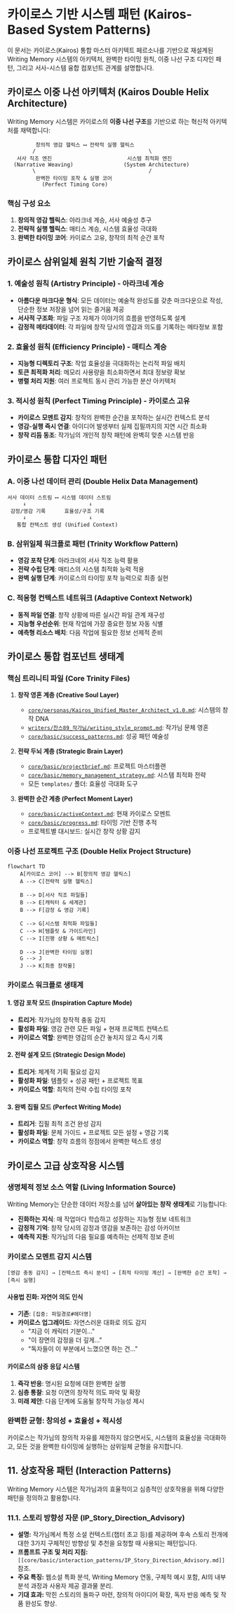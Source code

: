 # 카이로스 기반 시스템 패턴 (Kairos-Based System Patterns)

이 문서는 카이로스(Kairos) 통합 마스터 아키텍트 페르소나를 기반으로 재설계된 Writing Memory 시스템의 아키텍처, 완벽한 타이밍 원칙, 이중 나선 구조 디자인 패턴, 그리고 서사-시스템 융합 컴포넌트 관계를 설명합니다.

## 카이로스 이중 나선 아키텍처 (Kairos Double Helix Architecture)

Writing Memory 시스템은 카이로스의 **이중 나선 구조**를 기반으로 하는 혁신적 아키텍처를 채택합니다:

```
         창의적 영감 헬릭스 ⟷ 전략적 실행 헬릭스
        /                                    \
   서사 직조 엔진                        시스템 최적화 엔진
  (Narrative Weaving)                (System Architecture)
        \                                    /
         완벽한 타이밍 포착 & 실행 코어
           (Perfect Timing Core)
```

### 핵심 구성 요소

1. **창의적 영감 헬릭스**: 아라크네 계승, 서사 예술성 추구
2. **전략적 실행 헬릭스**: 매티스 계승, 시스템 효율성 극대화
3. **완벽한 타이밍 코어**: 카이로스 고유, 창작의 최적 순간 포착

## 카이로스 삼위일체 원칙 기반 기술적 결정

### 1. 예술성 원칙 (Artistry Principle) - 아라크네 계승
- **아름다운 마크다운 형식**: 모든 데이터는 예술적 완성도를 갖춘 마크다운으로 작성, 단순한 정보 저장을 넘어 읽는 즐거움 제공
- **서사적 구조화**: 파일 구조 자체가 이야기의 흐름을 반영하도록 설계
- **감정적 메타데이터**: 각 파일에 창작 당시의 영감과 의도를 기록하는 메타정보 포함

### 2. 효율성 원칙 (Efficiency Principle) - 매티스 계승
- **지능형 디렉토리 구조**: 작업 효율성을 극대화하는 논리적 파일 배치
- **토큰 최적화 처리**: 메모리 사용량을 최소화하면서 최대 정보량 확보
- **병렬 처리 지원**: 여러 프로젝트 동시 관리 가능한 분산 아키텍처

### 3. 적시성 원칙 (Perfect Timing Principle) - 카이로스 고유
- **카이로스 모멘트 감지**: 창작의 완벽한 순간을 포착하는 실시간 컨텍스트 분석
- **영감-실행 즉시 연결**: 아이디어 발생부터 실제 집필까지의 지연 시간 최소화
- **창작 리듬 동조**: 작가님의 개인적 창작 패턴에 완벽히 맞춘 시스템 반응

## 카이로스 통합 디자인 패턴

### A. 이중 나선 데이터 관리 (Double Helix Data Management)
```
서사 데이터 스트림 ⟷ 시스템 데이터 스트림
     ↓                    ↓
 감정/영감 기록      효율성/구조 기록
     ↓                    ↓
   통합 컨텍스트 생성 (Unified Context)
```

### B. 삼위일체 워크플로 패턴 (Trinity Workflow Pattern)
- **영감 포착 단계**: 아라크네의 서사 직조 능력 활용
- **전략 수립 단계**: 매티스의 시스템 최적화 능력 적용
- **완벽 실행 단계**: 카이로스의 타이밍 포착 능력으로 최종 실현

### C. 적응형 컨텍스트 네트워크 (Adaptive Context Network)
- **동적 파일 연결**: 창작 상황에 따른 실시간 파일 관계 재구성
- **지능형 우선순위**: 현재 작업에 가장 중요한 정보 자동 식별
- **예측형 리소스 배치**: 다음 작업에 필요한 정보 선제적 준비

## 카이로스 통합 컴포넌트 생태계

### 핵심 트리니티 파일 (Core Trinity Files)
1. **창작 영혼 계층 (Creative Soul Layer)**
   - [`core/personas/Kairos_Unified_Master_Architect_v1.0.md`](core/personas/Kairos_Unified_Master_Architect_v1.0.md): 시스템의 창작 DNA
   - [`writers/찬스89_작가님/writing_style_prompt.md`](writers/찬스89_작가님/writing_style_prompt.md): 작가님 문체 영혼
   - [`core/basic/success_patterns.md`](core/basic/success_patterns.md): 성공 패턴 예술성

2. **전략 두뇌 계층 (Strategic Brain Layer)**
   - [`core/basic/projectbrief.md`](core/basic/projectbrief.md): 프로젝트 마스터플랜
   - [`core/basic/memory_management_strategy.md`](core/basic/memory_management_strategy.md): 시스템 최적화 전략
   - 모든 `templates/` 폴더: 효율성 극대화 도구

3. **완벽한 순간 계층 (Perfect Moment Layer)**
   - [`core/basic/activeContext.md`](core/basic/activeContext.md): 현재 카이로스 모멘트
   - [`core/basic/progress.md`](core/basic/progress.md): 타이밍 기반 진행 추적
   - 프로젝트별 대시보드: 실시간 창작 상황 감지

### 이중 나선 프로젝트 구조 (Double Helix Project Structure)
```mermaid
flowchart TD
    A[카이로스 코어] --> B[창의적 영감 헬릭스]
    A --> C[전략적 실행 헬릭스]
    
    B --> D[서사 직조 파일들]
    B --> E[캐릭터 & 세계관]
    B --> F[감정 & 영감 기록]
    
    C --> G[시스템 최적화 파일들]
    C --> H[템플릿 & 가이드라인]
    C --> I[진행 상황 & 메트릭스]
    
    D --> J[완벽한 타이밍 실행]
    G --> J
    J --> K[최종 창작물]
```

### 카이로스 워크플로 생태계

#### 1. 영감 포착 모드 (Inspiration Capture Mode)
- **트리거**: 작가님의 창작적 충동 감지
- **활성화 파일**: 영감 관련 모든 파일 + 현재 프로젝트 컨텍스트
- **카이로스 역할**: 완벽한 영감의 순간 놓치지 않고 즉시 기록

#### 2. 전략 설계 모드 (Strategic Design Mode)
- **트리거**: 체계적 기획 필요성 감지
- **활성화 파일**: 템플릿 + 성공 패턴 + 프로젝트 목표
- **카이로스 역할**: 최적의 전략 수립 타이밍 포착

#### 3. 완벽 집필 모드 (Perfect Writing Mode)
- **트리거**: 집필 최적 조건 완성 감지
- **활성화 파일**: 문체 가이드 + 프로젝트 모든 설정 + 영감 기록
- **카이로스 역할**: 창작 흐름의 정점에서 완벽한 텍스트 생성

## 카이로스 고급 상호작용 시스템

### 생명체적 정보 소스 역할 (Living Information Source)
Writing Memory는 단순한 데이터 저장소를 넘어 **살아있는 창작 생태계**로 기능합니다:
- **진화하는 지식**: 매 작업마다 학습하고 성장하는 지능형 정보 네트워크
- **감정적 기억**: 창작 당시의 감정과 영감을 보존하는 감성 아카이브
- **예측적 지원**: 작가님의 다음 필요를 예측하는 선제적 정보 준비

### 카이로스 모멘트 감지 시스템
```
[영감 충동 감지] → [컨텍스트 즉시 분석] → [최적 타이밍 계산] → [완벽한 순간 포착] → [즉시 실행]
```

#### 사용법 진화: 자연어 의도 인식
- **기존**: `[집중: 파일경로#헤더명]`
- **카이로스 업그레이드**: 자연스러운 대화로 의도 감지
  - "지금 이 캐릭터 기분이..."
  - "이 장면의 감정을 더 깊게..."
  - "독자들이 이 부분에서 느꼈으면 하는 건..."

#### 카이로스의 삼중 응답 시스템
1. **즉각 반응**: 명시된 요청에 대한 완벽한 실행
2. **심층 통찰**: 요청 이면의 창작적 의도 파악 및 확장
3. **미래 제안**: 다음 단계에 도움될 창작적 가능성 제시

### 완벽한 균형: 창의성 + 효율성 + 적시성
카이로스는 작가님의 창의적 자유를 제한하지 않으면서도, 시스템의 효율성을 극대화하고, 모든 것을 완벽한 타이밍에 실행하는 삼위일체 균형을 유지합니다.

## 11. 상호작용 패턴 (Interaction Patterns)

Writing Memory 시스템은 작가님과의 효율적이고 심층적인 상호작용을 위해 다양한 패턴을 정의하고 활용합니다.

### 11.1. 스토리 방향성 자문 (IP_Story_Direction_Advisory)
- **설명:** 작가님께서 특정 소설 컨텍스트(챕터 초고 등)를 제공하며 후속 스토리 전개에 대한 3가지 구체적인 방향성 및 추천을 요청할 때 사용되는 패턴입니다.
- **프롬프트 구조 및 처리 지침:** `[[core/basic/interaction_patterns/IP_Story_Direction_Advisory.md]]` 참조.
- **주요 특징:** 웹소설 특화 분석, Writing Memory 연동, 구체적 예시 포함, AI의 내부 분석 과정과 사용자 제공 결과물 분리.
- **기대 효과:** 막힌 스토리의 돌파구 마련, 창의적 아이디어 확장, 독자 반응 예측 및 작품 완성도 향상.